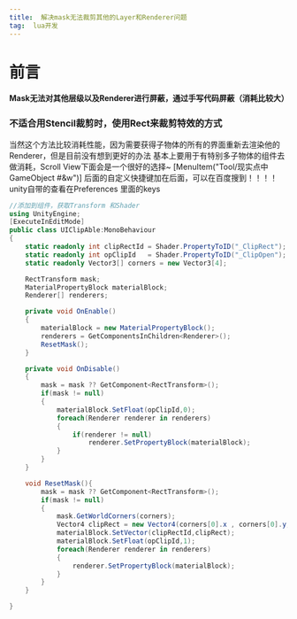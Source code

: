 ```yaml
---
title:  解决mask无法裁剪其他的Layer和Renderer问题
tag:  lua开发
---
```

# 前言
**Mask无法对其他层级以及Renderer进行屏蔽，通过手写代码屏蔽（消耗比较大）**
<!-- more -->
### 不适合用Stencil裁剪时，使用Rect来裁剪特效的方式

当然这个方法比较消耗性能，因为需要获得子物体的所有的界面重新去渲染他的Renderer，但是目前没有想到更好的办法
 基本上要用于有特别多子物体的组件去做消耗，Scroll View下面会是一个很好的选择~ 
[MenuItem("Tool/现实点中 GameObject #&w")]   后面的自定义快捷键加在后面，可以在百度搜到！！！！
unity自带的查看在Preferences 里面的keys


```c#
//添加到组件，获取Transform 和Shader 
using UnityEngine;
[ExecuteInEditMode]
public class UIClipAble:MonoBehaviour
{
    static readonly int clipRectId = Shader.PropertyToID("_ClipRect");
    static readonly int opClipId   = Shader.PropertyToID("_ClipOpen");
    static readonly Vector3[] corners = new Vector3[4];

    RectTransform mask;
    MaterialPropertyBlock materialBlock;
    Renderer[] renderers;

    private void OnEnable()
    {
        materialBlock = new MaterialPropertyBlock();
        renderers = GetComponentsInChildren<Renderer>();
        ResetMask();
    }

    private void OnDisable()
    {
        mask = mask ?? GetComponent<RectTransform>();
        if(mask != null)
        {
            materialBlock.SetFloat(opClipId,0);
            foreach(Renderer renderer in renderers)
            {
                if(renderer != null)
                    renderer.SetPropertyBlock(materialBlock);
            }
        }
    }

    void ResetMask(){
        mask = mask ?? GetComponent<RectTransform>();
        if(mask != null)
        {
            mask.GetWorldCorners(corners);
            Vector4 clipRect = new Vector4(corners[0].x , corners[0].y,corners[2].x,corners[2].y);
            materialBlock.SetVector(clipRectId,clipRect);
            materialBlock.SetFloat(opClipId,1);
            foreach(Renderer renderer in renderers)
            {
                renderer.SetPropertyBlock(materialBlock);
            }
        }
    }

}
```